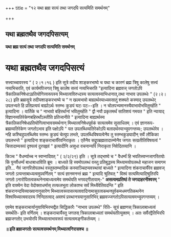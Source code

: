 +++
title = "१२ यथा ब्रह्म सत्यं तथा जगदपि सत्यमिति समर्थनम्"

+++


## यथा ब्रह्मतथैव जगदपिसत्यम्

**यथा ब्रह्म सत्यं तथा जगदपि सत्यमिति समर्थनम्**

# यथा ब्रह्मतथैव जगदपिसत्यं 

सत्त्वाच्चावरस्य ” ( २।१।१६ ) इति सूत्रे तदीय शाङ्करभाष्ये च यथा च कारणं ब्रह्म त्रिषु कालेषु सत्त्वं नव्यभिचरति, एवं कार्यमपिजगत् त्रिषु कालेष सत्त्वं नव्यभिचरति "इत्यादिना ब्रह्मवज् जगतोऽपि त्रैकालिकनिषेधाऽप्रतियोगित्त्वरूपस्य मिथ्यात्वविरुध्दस्य सत्यत्वस्याभिधानात्,तथा नाभाव उपलब्धेः " (२।२।२८) इति ब्रह्मसूत्रे तदीयशाङ्करभाष्ये च “ न खल्वभावो बाह्यार्थस्याध्यवसातुं शक्यते कस्माद् उपलब्धेर् उपलभ्यते हि प्रतिप्रत्ययं बाह्योऽर्थः स्तम्भः कुडयं घटः पटः--इति । न चोलपभ्यमानस्यैवाभावोभवितुमर्हति " इत्यादिना । वार्तिके च " नाभावो बहिरर्थानां भवितुमर्हति " द्वौ नयौ प्रकृतमर्थं सातिशयं गमयत " इति न्यायाद् विज्ञानव्यतिरेकेणबहिरर्थोऽस्तीति प्रतिजानीते " इत्यादिना बाह्यार्थस्य त्रैकालिकानिषेधप्रतियोगित्वाभावसमर्थनान् मिथ्यात्वनिषेधपूर्वकं सत्यत्वमेव सुसाधितम् । एवं ज्ञानरूप- ब्रह्मव्यतिरेकेण जगतोऽभाव इति पक्षोऽपि " यत उपलब्धिव्यतिरेकोऽपि बलादर्थस्याभ्युपगन्तव्यः; उपलब्धेरेव । नहि कश्चिदुपलब्धिमेव स्तम्भः कुड्यं चेत्युप लभते, उपलब्धिविषयत्वेनैव तु स्तम्भकुड्यादीन् सर्वे लौकिका उपलभन्ते " इत्यादिना शङ्कराचार्यैरेवनिराकृतः । एतैनैव सद्रूपब्रह्मतादात्म्येनैव जगतः सत्प्रतीतिविषयत्वं " चित्तादाम्यरूपं दृश्यत्वं दुरपह्नवं " इत्यादीनि असुधा वचनान्यपि निराकृता निवेदितव्यानि ।

किञ्च " वैधर्म्याच्च न स्वप्नादिवत् " ( २/२/२९) इति । सूत्रे तद्भाष्ये च " वैधर्म्यं हि भवतिस्वप्नजागरितयोः किं पुनर्वैधर्म्यं बाधाबाधाविति ब्रूमः । बाध्यते हि स्वमोपलब्धं वस्तु प्रतिबुद्धस्य मिथ्यामयोपलब्धो महाजन समागम इति... नैवं जागरितोपलब्धं वस्तुस्तम्भादिकं कस्याञ्चिदप्यवस्थायां बाध्यते " इत्यादिना शंकराचार्यैरेव ब्रह्मवज् जगतो ऽत्यन्ताबाध्यत्वमुपवर्णितम् “ सत्यं ज्ञानमनन्तं ब्रह्म " इत्यादि श्रुतिवत् " विश्वं सत्यमित्यादिश्रुतिरपि जगतो ऽनारोपितत्वकथनेनाबाध्यत्वमेव समर्थयति भगवद्गीतायाम्-" **असत्यमप्रतिष्ठं ते जगदाहरनीश्वरम्** " इति वाक्येन वेदा वेदोक्ताधर्मास् तत्फलभूता लोकाश्च सर्वं मिथ्यैवेतिवदन्ति ” इति शंकरानन्दयिव्याख्यानानुसारेण मिथ्यात्वरूपासत्त्यत्ववादिनामासुरत्वकथनपूर्वकमधमगतिकथनेन विश्वमिथ्यात्ववादस्य निन्दितत्वाद् अवश्यं प्रस्थानत्रयानुसारिभिर् ब्रह्मवज्जगतोऽपिसत्यत्वमभ्युपगन्तव्यम् ।

एवमेव शङ्कराचार्यानुयायिभिरप्यद्वैत सिद्धिकारैः "नाभाव उपलब्धे" रिति- सूत्रं ब्रह्मणस् त्रिकालाबाध्यत्वं समर्थति- इति वर्णितम् । शङ्कराचार्यैस्तु जगतस् त्रिकालाबाध्यतां समर्थयतीत्युक्तम् । अतः सर्वैरद्वैतिभिरपि ब्रह्मजगतोर् उभयोरपि मिथ्यात्वाभावरूपं सत्यत्वमङ्गीकर्तव्यम् ।

**॥ इति ब्रह्मजगतोः सत्यत्वसमर्थनम् मिथ्यात्वनिरासश्च ॥**

